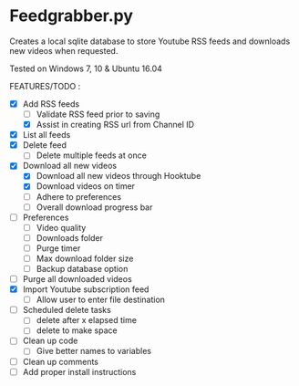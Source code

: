 # Feedgrabber.py

Creates a local sqlite database to store Youtube RSS feeds and downloads new videos when requested.

Tested on Windows 7, 10 & Ubuntu 16.04

FEATURES/TODO :
- [x] Add RSS feeds
  - [ ] Validate RSS feed prior to saving
  - [x] Assist in creating RSS url from Channel ID
- [x] List all feeds
- [x] Delete feed
  - [ ] Delete multiple feeds at once
- [x] Download all new videos
  - [x] Download all new videos through Hooktube
  - [x] Download videos on timer
  - [ ] Adhere to preferences
  - [ ] Overall download progress bar
- [ ] Preferences
	- [ ] Video quality
	- [ ] Downloads folder
	- [ ] Purge timer
	- [ ] Max download folder size
	- [ ] Backup database option
- [ ] Purge all downloaded videos
- [x] Import Youtube subscription feed
  - [ ] Allow user to enter file destination
- [ ] Scheduled delete tasks
	- [ ] delete after x elapsed time
	- [ ] delete to make space
- [ ] Clean up code
  - [ ] Give better names to variables
- [ ] Clean up comments
- [ ] Add proper install instructions
